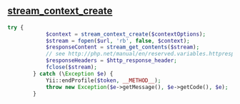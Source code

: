 [stream_context_create](http://php.net/manual/en/function.stream-context-create.php)
---
```php
try {
            $context = stream_context_create($contextOptions);
            $stream = fopen($url, 'rb', false, $context);
            $responseContent = stream_get_contents($stream);
            // see http://php.net/manual/en/reserved.variables.httpresponseheader.php
            $responseHeaders = $http_response_header;
            fclose($stream);
        } catch (\Exception $e) {
            Yii::endProfile($token, __METHOD__);
            throw new Exception($e->getMessage(), $e->getCode(), $e);
        }
```
